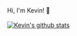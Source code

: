 ###
Hi, I'm Kevin! :wave:
<br><br>
[![Kevin's github stats](https://github-readme-stats.vercel.app/api?username=KevMcCall&show_icons=true&theme=merko)](https://github.com/KevMcCall/github-readme-stats)
<!--
**KevMcCall/KevMcCall** is a ✨ _special_ ✨ repository because its `README.md` (this file) appears on your GitHub profile.



